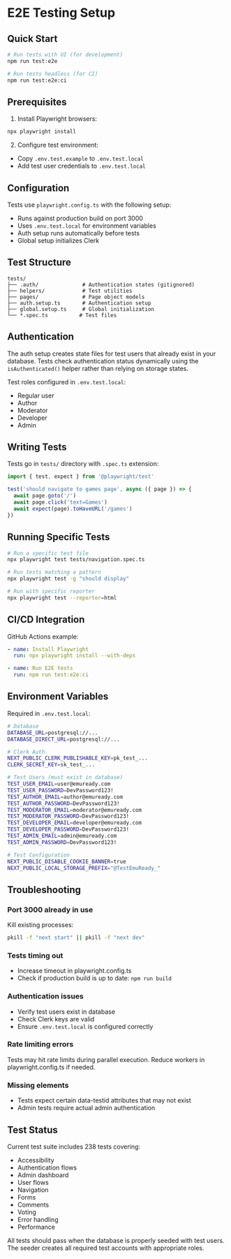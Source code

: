 # E2E Testing Setup

## Quick Start

```bash
# Run tests with UI (for development)
npm run test:e2e

# Run tests headless (for CI)
npm run test:e2e:ci
```

## Prerequisites

1. Install Playwright browsers:
```bash
npx playwright install
```

2. Configure test environment:
- Copy `.env.test.example` to `.env.test.local`
- Add test user credentials to `.env.test.local`

## Configuration

Tests use `playwright.config.ts` with the following setup:
- Runs against production build on port 3000
- Uses `.env.test.local` for environment variables
- Auth setup runs automatically before tests
- Global setup initializes Clerk

## Test Structure

```
tests/
├── .auth/              # Authentication states (gitignored)
├── helpers/            # Test utilities
├── pages/              # Page object models
├── auth.setup.ts       # Authentication setup
├── global.setup.ts     # Global initialization
└── *.spec.ts          # Test files
```

## Authentication

The auth setup creates state files for test users that already exist in your database. Tests check authentication status dynamically using the `isAuthenticated()` helper rather than relying on storage states.

Test roles configured in `.env.test.local`:
- Regular user
- Author
- Moderator  
- Developer
- Admin

## Writing Tests

Tests go in `tests/` directory with `.spec.ts` extension:

```typescript
import { test, expect } from '@playwright/test'

test('should navigate to games page', async ({ page }) => {
  await page.goto('/')
  await page.click('text=Games')
  await expect(page).toHaveURL('/games')
})
```

## Running Specific Tests

```bash
# Run a specific test file
npx playwright test tests/navigation.spec.ts

# Run tests matching a pattern
npx playwright test -g "should display"

# Run with specific reporter
npx playwright test --reporter=html
```

## CI/CD Integration

GitHub Actions example:

```yaml
- name: Install Playwright
  run: npx playwright install --with-deps

- name: Run E2E tests
  run: npm run test:e2e:ci
```

## Environment Variables

Required in `.env.test.local`:

```bash
# Database
DATABASE_URL=postgresql://...
DATABASE_DIRECT_URL=postgresql://...

# Clerk Auth
NEXT_PUBLIC_CLERK_PUBLISHABLE_KEY=pk_test_...
CLERK_SECRET_KEY=sk_test_...

# Test Users (must exist in database)
TEST_USER_EMAIL=user@emuready.com
TEST_USER_PASSWORD=DevPassword123!
TEST_AUTHOR_EMAIL=author@emuready.com
TEST_AUTHOR_PASSWORD=DevPassword123!
TEST_MODERATOR_EMAIL=moderator@emuready.com
TEST_MODERATOR_PASSWORD=DevPassword123!
TEST_DEVELOPER_EMAIL=developer@emuready.com
TEST_DEVELOPER_PASSWORD=DevPassword123!
TEST_ADMIN_EMAIL=admin@emuready.com
TEST_ADMIN_PASSWORD=DevPassword123!

# Test Configuration
NEXT_PUBLIC_DISABLE_COOKIE_BANNER=true
NEXT_PUBLIC_LOCAL_STORAGE_PREFIX="@TestEmuReady_"
```

## Troubleshooting

### Port 3000 already in use
Kill existing processes:
```bash
pkill -f "next start" || pkill -f "next dev"
```

### Tests timing out
- Increase timeout in playwright.config.ts
- Check if production build is up to date: `npm run build`

### Authentication issues
- Verify test users exist in database
- Check Clerk keys are valid
- Ensure `.env.test.local` is configured correctly

### Rate limiting errors
Tests may hit rate limits during parallel execution. Reduce workers in playwright.config.ts if needed.

### Missing elements
- Tests expect certain data-testid attributes that may not exist
- Admin tests require actual admin authentication

## Test Status

Current test suite includes 238 tests covering:
- Accessibility
- Authentication flows
- Admin dashboard
- User flows
- Navigation
- Forms
- Comments
- Voting
- Error handling
- Performance

All tests should pass when the database is properly seeded with test users. The seeder creates all required test accounts with appropriate roles.